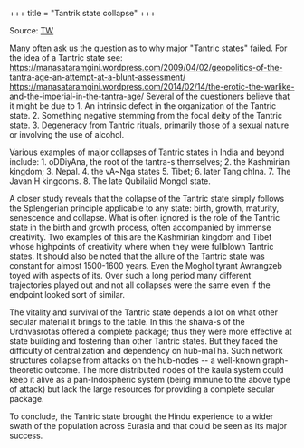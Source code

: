 +++
title = "Tantrik state collapse"
+++

Source: [TW](https://x.com/blog_supplement/status/1856903665937731738)

Many often ask us the question as to why major "Tantric states" failed. For the idea of a Tantric state see:
https://manasataramgini.wordpress.com/2009/04/02/geopolitics-of-the-tantra-age-an-attempt-at-a-blunt-assessment/
https://manasataramgini.wordpress.com/2014/02/14/the-erotic-the-warlike-and-the-imperial-in-the-tantra-age/
Several of the questioners believe that it might be due to 1. An intrinsic defect in the organization of the Tantric state. 2. Something negative stemming from the focal deity of the Tantric state. 3. Degeneracy from Tantric rituals, primarily those of a sexual nature or involving the use of alcohol. 

Various examples of major collapses of Tantric states in India and beyond include: 1. oDDiyAna, the root of the tantra-s themselves; 2. the Kashmirian kingdom; 3. Nepal. 4. the vA~Nga states 5. Tibet; 6. later Tang chIna. 7. The Javan H kingdoms. 8. The late Qubilaiid Mongol state.

A closer study reveals that the collapse of the Tantric state simply follows the Splengerian principle applicable to any state: birth, growth, maturity, senescence and collapse. What is often ignored is the role of the Tantric state in the birth and growth process, often accompanied by immense creativity. Two examples of this are the Kashmirian kingdom and Tibet whose highpoints of creativity where when they were fullblown Tantric states. It should also be noted that the allure of the Tantric state was constant for almost 1500-1600 years. Even the Moghol tyrant Awrangzeb toyed with aspects of its. Over such a long period many different trajectories played out and not all collapses were the same even if the endpoint looked sort of similar.

The vitality and survival of the Tantric state depends a lot on what other secular material it brings to the table. In this the shaiva-s of the Urdhvasrotas offered a complete package; thus they were more effective at state building and fostering than other Tantric states. But they faced the difficulty of centralization and dependency on hub-maTha. Such network structures collapse from attacks on the hub-nodes -- a well-known graph-theoretic outcome. The more distributed nodes of the kaula system could keep it alive as a pan-Indospheric system (being immune to the above type of attack) but lack the large resources for providing a complete secular package.

To conclude, the Tantric state brought the Hindu experience to a wider swath of the population across Eurasia and that could be seen as its major success.
